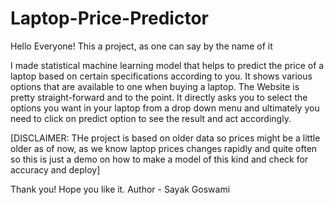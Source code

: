 # Laptop-Price-Predictor
Hello Everyone!
This a project, as one can say by the name of it

I made  statistical machine learning model that helps to predict the price of a laptop based on certain specifications according to you.
It shows various options that are available to one when buying a laptop.
The Website is pretty straight-forward and to the point.
It directly asks you to select the options you want in your laptop from a drop down menu and ultimately you need to click on predict option to see the result and act accordingly.

[DISCLAIMER: THe project is based on older data so prices might be a little older as of now, as we know laptop prices changes rapidly and quite often so this is just a demo on how to make a model of this kind and check for accuracy and deploy]

Thank you!
Hope you like it.
Author - Sayak Goswami
